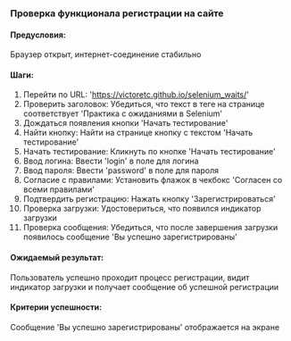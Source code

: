 ### Проверка функционала регистрации на сайте
#### Предусловия:
Браузер открыт, интернет-соединение стабильно
#### Шаги:
1. Перейти по URL: 'https://victoretc.github.io/selenium_waits/'
2. Проверить заголовок: Убедиться, что текст в теге
на странице соответствует 'Практика с ожиданиями в Selenium'
3. Дождаться появления кнопки 'Начать тестирование'
4. Найти кнопку: Найти на странице кнопку с текстом 'Начать тестирование'
5. Начать тестирование: Кликнуть по кнопке 'Начать тестирование'
6. Ввод логина: Ввести 'login' в поле для логина
7. Ввод пароля: Ввести 'password' в поле для пароля
8. Согласие с правилами: Установить флажок в чекбокс 'Согласен со всеми правилами'
9. Подтвердить регистрацию: Нажать кнопку 'Зарегистрироваться'
10. Проверка загрузки: Удостовериться, что появился индикатор загрузки
11. Проверка сообщения: Убедиться, что после завершения загрузки появилось
сообщение 'Вы успешно зарегистрированы'
#### Ожидаемый результат:
Пользователь успешно проходит процесс регистрации, видит индикатор загрузки
и получает сообщение об успешной регистрации
#### Критерии успешности:
Сообщение 'Вы успешно зарегистрированы' отображается на экране
